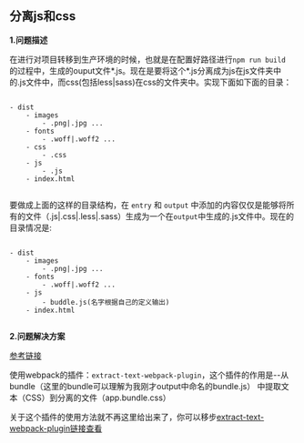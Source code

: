 ## 分离js和css

**1.问题描述**

在进行对项目转移到生产环境的时候，也就是在配置好路径进行`npm run build `的过程中，生成的ouput文件*.js。现在是要将这个*.js分离成为js在js文件夹中的.js文件中，而css(包括less|sass)在css的文件夹中。实现下面如下面的目录：

```

- dist
    - images
        - .png|.jpg ...
    - fonts
        - .woff|.woff2 ...
    - css
        - .css
    - js
        - .js
    - index.html
    
```

要做成上面的这样的目录结构，在 `entry` 和 `output` 中添加的内容仅仅是能够将所有的文件（.js|.css|.less|.sass）生成为一个在`output`中生成的.js文件中。现在的目录情况是:

```

- dist
    - images
        - .png|.jpg ...
    - fonts
        - .woff|.woff2 ...
    - js
        - buddle.js(名字根据自己的定义输出)
    - index.html
    
```

**2.问题解决方案**

[参考链接](https://doc.webpack-china.org/plugins/extract-text-webpack-plugin/)    

使用webpack的插件：`extract-text-webpack-plugin`，这个插件的作用是--从 bundle（这里的bundle可以理解为我刚才output中命名的bundle.js） 中提取文本（CSS）到分离的文件（app.bundle.css）

关于这个插件的使用方法就不再这里给出来了，你可以移步[extract-text-webpack-plugin链接查看](https://doc.webpack-china.org/plugins/extract-text-webpack-plugin/)
